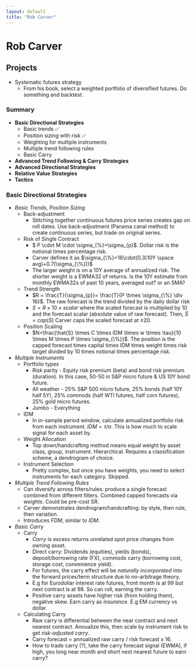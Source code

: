 ```yaml
---
layout: default
title: "Rob Carver"
---
```

# Rob Carver

## Projects

* Systematic futures strategy
    * From his book, select a weighted portfolio of diversified futures. Do something and backtest. 


### Summary

* __Basic Directional Strategies__
    * Basic trends ✅
    * Position sizing with risk ✅
    * Weighting for multiple instruments
    * Multiple trend following rules
    * Basic Carry
* __Advanced Trend Following & Carry Strategies__
* __Advanced Directional Strategies__
* __Relative Value Strategies__
* __Tactics__


### Basic Directional Strategies

* _Basic Trends, Position Sizing_
    * Back-adjustment
        * Stitching together continuous futures price series creates gap on roll dates. Use back-adjustment (Panama canal method) to create continuous series, but trade on original series.
    * Risk of Single Contract
        * $ P \cdot M \cdot \sigma_{\%}=\sigma_{p}$. Dollar risk is the notional times percentage risk.
        * Carver defines it as $\sigma_{\%}=16\cdot(0.3(10Y \space avg)+0.7(\sigma_{\%}))$
        * The larger weight is on a 10Y average of annualized risk. The shorter weight is a EWMA32 of returns. Is the 10Y estimate from monthly EWMA32s of past 10 years, averaged out? or an SMA?
    * Trend Strength
        * $R = \frac{T}{\sigma_{p}}= \frac{T}{P \times \sigma_{\%} \div 16}$. The raw forecast is the trend divided by the daily dollar risk
        * $S = R \times 10 \times scalar$ where the scaled forecast is multiplied by 10 and the forecast scalar (absolute value of raw forecast). Then, $\hat{S} = cap(S)$ Carver caps the scaled forecast at $\pm 20$.
    * Position Scaling
        * $N=\frac{\hat{S} \times C \times IDM \times w \times \tau}{10 \times M \times P \times \sigma_{\%}}$. The position is the capped forecast times capital times IDM times weight times risk target divided by 10 times notional times percentage risk.
* _Multiple Instruments_
    * Portfolio types
        * Risk parity - Equity risk premium (beta) and bond risk premium (duration). In this case, 50-50 in S&P micro future & US 10Y bond future.
        * All weather - 25% S&P 500 micro future, 25% bonds (half 10Y half 5Y), 25% commods (half WTI futures, half corn futures), 25% gold micro futures.
        * Jumbo - Everything
    * IDM
        * In in-sample period window, calculate annualized portfolio risk from each instrument. $IDM=\tau / \sigma$. This is how much to scale signal for each asset by.
    * Weight Allocation
        * Top down/handcrafting method means equal weight by asset class, group, instrument. Hierarchical. Requires a classification scheme, a dendrogram of choice.
    * Instrument Selection
        * Pretty complex, but once you have weights, you need to select instruments for each category. Skipped.
* _Multiple Trend Following Rules_
    * Can diversify across filters/rules: produce a single forecast combined from different filters. Combined capped forecasts via _weights_. Could be pre-cost SR.
    * Carver demonstrates dendrogram/handcrafting: by style, then rule, then variation.
    * Introduces _FDM_, similar to _IDM_.
* _Basic Carry_
    * Carry
        * _Carry_ is excess returns unrelated spot price changes from owning asset. 
        * Direct carry: Dividends (equities), yields (bonds), deposit/borrowing rate (FX), commods carry (borrowing cost, storage cost, convenience yield).
        * For futures, the carry effect will be _naturally incorporated_ into the forward prices/term structure due to no-arbitrage theory. 
        * E.g for Eurodollar interest rate futures, front month is at 99 but next contract is at 98. So can roll, earning the carry. 
        * Positive carry assets have higher risk (from holding them), negative skew. Earn carry as _insurance_. E.g EM currency vs dollar.
    * Calculating Carry
        * Raw carry is differential between the near contract and next nearest contract. Annualize this, then scale by instrument risk to get _risk-adjusted carry_.
        * Carry forecast = annualized raw carry / risk forecast x 16.
        * How to trade carry (?), take the carry forecast signal (EWMA), if high, you long near month and short next nearest future to earn carry? 

